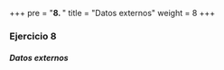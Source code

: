 +++
pre = "<b>8. </b>"
title = "Datos externos"
weight = 8
+++

### Ejercicio 8

##### Datos externos